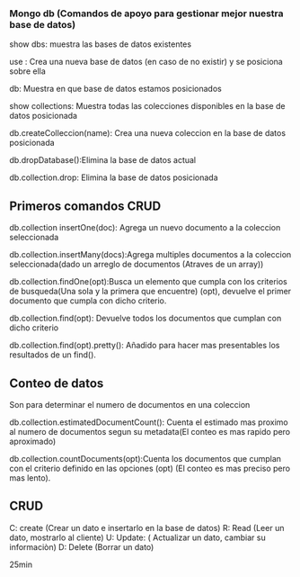 ### Mongo db (Comandos de apoyo para gestionar mejor nuestra base de datos)

show dbs: muestra las bases de datos existentes

use <db name>: Crea una nueva base de datos (en caso de no existir) y se posiciona sobre ella

db: Muestra en que base de datos estamos posicionados

show collections: Muestra todas las colecciones disponibles  en la base de datos posicionada

db.createColleccion(name): Crea una nueva coleccion en la base de datos posicionada

db.dropDatabase():Elimina la base de datos actual

db.collection.drop: Elimina la base de datos posicionada

## Primeros comandos CRUD

db.collection insertOne(doc): Agrega un nuevo documento a la coleccion seleccionada

db.collection.insertMany(docs):Agrega multiples documentos a la coleccion seleccionada(dado un arreglo de documentos (Atraves de un array))

db.collection.findOne(opt):Busca un elemento que cumpla con los criterios de busqueda(Una sola y la primera que encuentre) (opt), devuelve el primer documento que cumpla con dicho criterio.

db.collection.find(opt): Devuelve todos los documentos que cumplan con dicho criterio

db.collection.find(opt).pretty(): Añadido para hacer mas presentables los resultados de un find().


## Conteo de datos 
Son para determinar el numero de documentos en una coleccion

db.collection.estimatedDocumentCount(): Cuenta el estimado mas proximo al numero de documentos segun su metadata(El conteo es mas rapido pero aproximado)

db.collection.countDocuments(opt):Cuenta los documentos que cumplan con el criterio definido en las opciones (opt) (El conteo es mas preciso pero mas lento).

## CRUD

C: create (Crear un dato e insertarlo en la base de datos)
R: Read (Leer un dato, mostrarlo al cliente)
U: Update: ( Actualizar un dato, cambiar su informaciòn)
D: Delete (Borrar un dato)

25min


